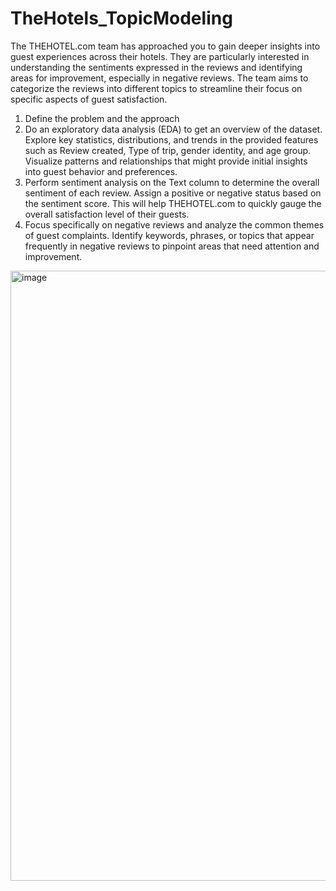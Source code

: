 # TheHotels_TopicModeling

 The THEHOTEL.com team has approached you to gain deeper insights into guest experiences across their hotels. They are particularly interested in understanding the sentiments expressed in the reviews and identifying areas for improvement, especially in negative reviews. The team aims to categorize the reviews into different topics to streamline their focus on specific aspects of guest satisfaction.

1.	Define the problem and the approach
2.	 Do an exploratory data analysis (EDA) to get an overview of the dataset. Explore key statistics, distributions, and trends in the provided features such as Review created, Type of trip, gender identity, and age group. Visualize patterns and relationships that might provide initial insights into guest behavior and preferences.
3.	 Perform sentiment analysis on the Text column to determine the overall sentiment of each review. Assign a positive or negative status based on the sentiment score. This will help THEHOTEL.com to quickly gauge the overall satisfaction level of their guests.
4.	 Focus specifically on negative reviews and analyze the common themes of guest complaints. Identify keywords, phrases, or topics that appear frequently in negative reviews to pinpoint areas that need attention and improvement.

<img width="976" alt="image" src="https://github.com/Behachee/TheHotels_TopicModeling/assets/140748662/a6c896a1-7cb1-4eb5-8d15-9ae1584aef71">
